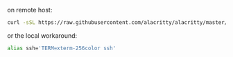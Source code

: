 on remote host:
```bash
curl -sSL https://raw.githubusercontent.com/alacritty/alacritty/master/extra/alacritty.info | tic -x -
```
or the local workaround:
```bash
alias ssh='TERM=xterm-256color ssh'
```

